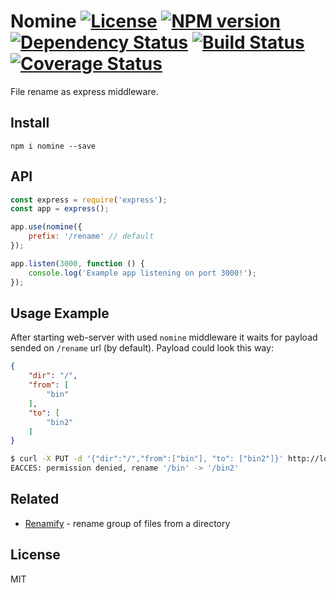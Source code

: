 # Nomine [![License][LicenseIMGURL]][LicenseURL] [![NPM version][NPMIMGURL]][NPMURL] [![Dependency Status][DependencyStatusIMGURL]][DependencyStatusURL] [![Build Status][BuildStatusIMGURL]][BuildStatusURL] [![Coverage Status][CoverageIMGURL]][CoverageURL]

File rename as express middleware.

## Install

`npm i nomine --save`

## API

```js
const express = require('express');
const app = express();

app.use(nomine({
    prefix: '/rename' // default
});

app.listen(3000, function () {
    console.log('Example app listening on port 3000!');
});
```

## Usage Example

After starting web-server with used `nomine` middleware it waits for payload sended on `/rename` url (by default).
Payload could look this way:

```json
{
    "dir": "/",
    "from": [
        "bin"
    ],
    "to": [
        "bin2"
    ]
}
```

```sh
$ curl -X PUT -d '{"dir":"/","from":["bin"], "to": ["bin2"]}' http://localhost:3000/rename
EACCES: permission denied, rename '/bin' -> '/bin2'
```

## Related

- [Renamify](https://github.com/coderaiser/node-renamify "Renamify") - rename group of files from a directory

## License

MIT

[NPMIMGURL]:                https://img.shields.io/npm/v/nomine.svg?style=flat
[BuildStatusIMGURL]:        https://img.shields.io/travis/coderaiser/node-nomine/master.svg?style=flat
[DependencyStatusIMGURL]:   https://img.shields.io/david/coderaiser/node-nomine.svg?style=flat
[LicenseIMGURL]:            https://img.shields.io/badge/license-MIT-317BF9.svg?style=flat
[NPMURL]:                   https://npmjs.org/package/nomine "npm"
[BuildStatusURL]:           https://travis-ci.org/coderaiser/node-nomine  "Build Status"
[DependencyStatusURL]:      https://david-dm.org/coderaiser/node-nomine "Dependency Status"
[LicenseURL]:               https://tldrlegal.com/license/mit-license "MIT License"

[CoverageURL]:              https://coveralls.io/github/coderaiser/node-nomine?branch=master
[CoverageIMGURL]:           https://coveralls.io/repos/coderaiser/node-nomine/badge.svg?branch=master&service=github

